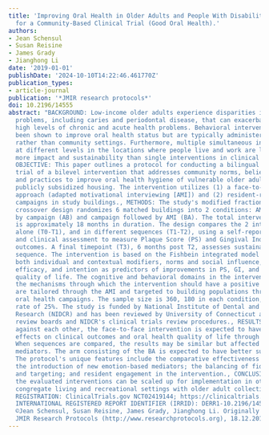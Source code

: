 ```yaml
---
title: 'Improving Oral Health in Older Adults and People With Disabilities: Protocol
  for a Community-Based Clinical Trial (Good Oral Health).'
authors:
- Jean Schensul
- Susan Reisine
- James Grady
- Jianghong Li
date: '2019-01-01'
publishDate: '2024-10-10T14:22:46.461770Z'
publication_types:
- article-journal
publication: '*JMIR research protocols*'
doi: 10.2196/14555
abstract: "BACKGROUND: Low-income older adults experience disparities in oral health
  problems, including caries and periodontal disease, that can exacerbate already
  high levels of chronic and acute health problems. Behavioral interventions have
  been shown to improve oral health status but are typically administered in institutional
  rather than community settings. Furthermore, multiple simultaneous interventions
  at different levels in the locations where people live and work are likely to have
  more impact and sustainability than single interventions in clinical settings.,
  OBJECTIVE: This paper outlines a protocol for conducting a bilingual 5-year community-based
  trial of a bilevel intervention that addresses community norms, beliefs, intentions,
  and practices to improve oral health hygiene of vulnerable older adults living in
  publicly subsidized housing. The intervention utilizes (1) a face-to-face counseling
  approach (adapted motivational interviewing [AMI]) and (2) resident-run oral health
  campaigns in study buildings., METHODS: The study's modified fractional factorial
  crossover design randomizes 6 matched buildings into 2 conditions: AMI followed
  by campaign (AB) and campaign followed by AMI (BA). The total intervention cycle
  is approximately 18 months in duration. The design compares the 2 interventions
  alone (T0-T1), and in different sequences (T1-T2), using a self-reported survey
  and clinical assessment to measure Plaque Score (PS) and Gingival Index (GI) as
  outcomes. A final timepoint (T3), 6 months post T2, assesses sustainability of each
  sequence. The intervention is based on the Fishbein integrated model that includes
  both individual and contextual modifiers, norms and social influence, beliefs, attitudes,
  efficacy, and intention as predictors of improvements in PS, GI, and oral health
  quality of life. The cognitive and behavioral domains in the intervention constitute
  the mechanisms through which the intervention should have a positive effect. They
  are tailored through the AMI and targeted to building populations through the peer-facilitated
  oral health campaigns. The sample size is 360, 180 in each condition, with an attrition
  rate of 25%. The study is funded by National Institute of Dental and Craniofacial
  Research (NIDCR) and has been reviewed by University of Connecticut and NIDCR institutional
  review boards and NIDCR's clinical trials review procedures., RESULTS: When compared
  against each other, the face-to-face intervention is expected to have greater positive
  effects on clinical outcomes and oral health quality of life through the mediators.
  When sequences are compared, the results may be similar but affected by different
  mediators. The arm consisting of the BA is expected to have better sustainability.
  The protocol's unique features include the comparative effectiveness crossover design;
  the introduction of new emotion-based mediators; the balancing of fidelity, tailoring,
  and targeting; and resident engagement in the intervention., CONCLUSIONS: If successful,
  the evaluated interventions can be scaled up for implementation in other low-income
  congregate living and recreational settings with older adult collectives., TRIAL
  REGISTRATION: ClinicalTrials.gov NCT02419144; https://clinicaltrials.gov/ct2/show/NCT02419144.,
  INTERNATIONAL REGISTERED REPORT IDENTIFIER (IRRID): DERR1-10.2196/14555. Copyright
  ©Jean Schensul, Susan Reisine, James Grady, Jianghong Li. Originally published in
  JMIR Research Protocols (http://www.researchprotocols.org), 18.12.2019."
---
```

